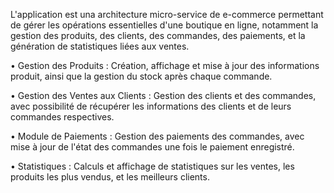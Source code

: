 L'application est una architecture micro-service de  e-commerce  permettant de gérer les opérations essentielles d'une boutique en ligne, 
notamment la gestion des produits, des clients, des commandes, des paiements, et la génération de statistiques liées aux ventes.

• Gestion des Produits : Création, affichage et mise à jour des informations produit, ainsi 
que la gestion du stock après chaque commande. 

• Gestion des Ventes aux Clients : Gestion des clients et des commandes, avec possibilité 
de récupérer les informations des clients et de leurs commandes respectives. 

• Module de Paiements : Gestion des paiements des commandes, avec mise à jour de 
l'état des commandes une fois le paiement enregistré. 

• Statistiques : Calculs et affichage de statistiques sur les ventes, les produits les plus 
vendus, et les meilleurs clients.
